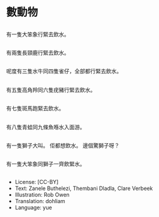 # 數動物

##
有一隻大笨象行緊去飲水。

##
有兩隻長頸鹿行緊去飲水。

##
呢度有三隻水牛同四隻雀仔，全部都行緊去飲水。

##
有五隻高角羚同六隻疣豬行緊去飲水。

##
有七隻斑馬跑緊去飲水。

##
有八隻青蛙同九條魚喺水入面游。

##
有一隻獅子大叫。
佢都想飲水。
邊個驚獅子呀？

##
有一隻大笨象同獅子一齊飲緊水。

##
* License: [CC-BY]
* Text: Zanele Buthelezi, Thembani Dladla, Clare Verbeek
* Illustration: Rob Owen
* Translation: dohliam
* Language: yue
